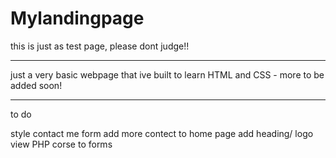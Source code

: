 # Mylandingpage

this is just as test page, please dont judge!! 

************************************************************************

just a very basic webpage that ive built to learn HTML and CSS - more to be added soon!

************************************************************************

to do

style contact me form 
add more contect to home page 
add heading/ logo 
view PHP corse to forms 


